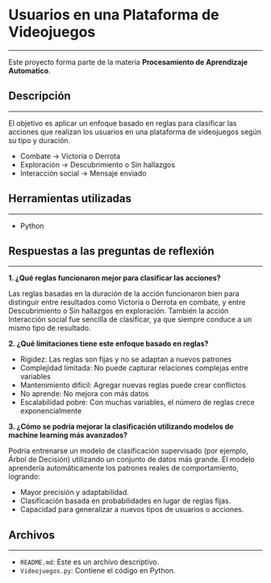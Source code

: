 # Usuarios en una Plataforma de Videojuegos
---
Este proyecto forma parte de la materia **Procesamiento de Aprendizaje Automatico**.

## Descripción
---
El objetivo es aplicar un enfoque basado en reglas para clasificar las acciones que realizan los usuarios en una plataforma de videojuegos según su tipo y duración.

- Combate → Victoria o Derrota
- Exploración → Descubrimiento o Sin hallazgos
- Interacción social → Mensaje enviado

## Herramientas utilizadas
---
- Python


## Respuestas a las preguntas de reflexión
---
**1. ¿Qué reglas funcionaron mejor para clasificar las acciones?**

Las reglas basadas en la duración de la acción funcionaron bien para distinguir entre resultados como Victoria o Derrota en combate, y entre Descubrimiento o Sin hallazgos en exploración.
También la acción Interacción social fue sencilla de clasificar, ya que siempre conduce a un mismo tipo de resultado.

**2. ¿Qué limitaciones tiene este enfoque basado en reglas?**
- Rigidez: Las reglas son fijas y no se adaptan a nuevos patrones
- Complejidad limitada: No puede capturar relaciones complejas entre variables
- Mantenimiento difícil: Agregar nuevas reglas puede crear conflictos
- No aprende: No mejora con más datos
- Escalabilidad pobre: Con muchas variables, el número de reglas crece exponencialmente

**3. ¿Cómo se podría mejorar la clasificación utilizando modelos de machine learning más avanzados?**

Podría entrenarse un modelo de clasificación supervisado (por ejemplo, Árbol de Decisión) utilizando un conjunto de datos más grande.
El modelo aprendería automáticamente los patrones reales de comportamiento, logrando:
- Mayor precisión y adaptabilidad.
- Clasificación basada en probabilidades en lugar de reglas fijas.
- Capacidad para generalizar a nuevos tipos de usuarios o acciones.

## Archivos
---
- `README.md`: Este es un archivo descriptivo.
- `Videojuegos.py`: Contiene el código en Python.
